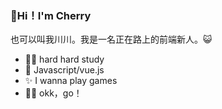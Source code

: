### 📢Hi！I'm Cherry
也可以叫我川川。我是一名正在路上的前端新人。😺

- 🐱‍🚀 hard hard study
- 🙌 Javascript/vue.js
- ✨ I wanna play games
- 🐱‍🐉 okk，go！

